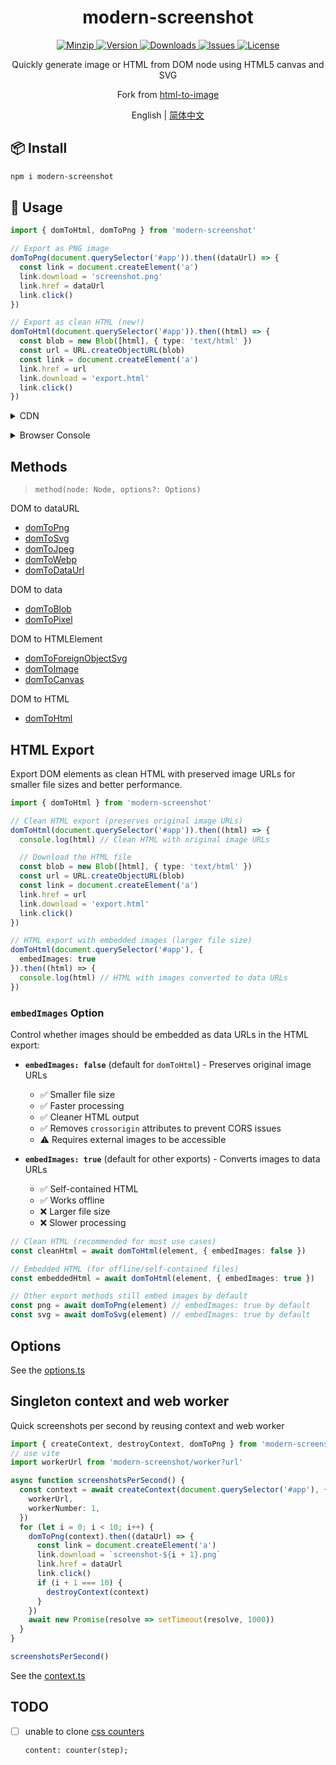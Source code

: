 <h1 align="center">modern-screenshot</h1>

<p align="center">
  <a href="https://unpkg.com/modern-screenshot">
    <img src="https://img.shields.io/bundlephobia/minzip/modern-screenshot" alt="Minzip">
  </a>
  <a href="https://www.npmjs.com/package/modern-screenshot">
    <img src="https://img.shields.io/npm/v/modern-screenshot.svg" alt="Version">
  </a>
  <a href="https://www.npmjs.com/package/modern-screenshot">
    <img src="https://img.shields.io/npm/dm/modern-screenshot" alt="Downloads">
  </a>
  <a href="https://github.com/qq15725/modern-screenshot/issues">
    <img src="https://img.shields.io/github/issues/qq15725/modern-screenshot" alt="Issues">
  </a>
  <a href="https://github.com/qq15725/modern-screenshot/blob/master/LICENSE">
    <img src="https://img.shields.io/npm/l/modern-screenshot.svg" alt="License">
  </a>
</p>

<p align="center">Quickly generate image or HTML from DOM node using HTML5 canvas and SVG</p>

<p align="center">Fork from <a href="https://github.com/bubkoo/html-to-image">html-to-image</a></p>

<p align="center">English | <a href="README.zh-CN.md">简体中文</a></p>

## 📦 Install

```sh
npm i modern-screenshot
```

## 🦄 Usage

```ts
import { domToHtml, domToPng } from 'modern-screenshot'

// Export as PNG image
domToPng(document.querySelector('#app')).then((dataUrl) => {
  const link = document.createElement('a')
  link.download = 'screenshot.png'
  link.href = dataUrl
  link.click()
})

// Export as clean HTML (new!)
domToHtml(document.querySelector('#app')).then((html) => {
  const blob = new Blob([html], { type: 'text/html' })
  const url = URL.createObjectURL(blob)
  const link = document.createElement('a')
  link.href = url
  link.download = 'export.html'
  link.click()
})
```

<details>
<summary>CDN</summary><br>

```html
<script src="https://unpkg.com/modern-screenshot"></script>
<script>
  // Export as PNG
  modernScreenshot.domToPng(document.querySelector('body')).then(dataUrl => {
    const link = document.createElement('a')
    link.download = 'screenshot.png'
    link.href = dataUrl
    link.click()
  })

  // Export as clean HTML
  modernScreenshot.domToHtml(document.querySelector('body')).then(html => {
    const blob = new Blob([html], { type: 'text/html' })
    const url = URL.createObjectURL(blob)
    const link = document.createElement('a')
    link.href = url
    link.download = 'export.html'
    link.click()
  })
</script>
```

<br></details>

<details>
<summary>Browser Console</summary><br>

> ⚠️ Partial embedding will fail due to CORS

```js
const script = document.createElement('script')
script.src = 'https://unpkg.com/modern-screenshot/dist/index.js'
document.getElementsByTagName('head')[0].appendChild(script)

script.onload = () => {
  modernScreenshot
    .domToImage(document.querySelector('body'), {
      debug: true,
      progress: (current, total) => {
        console.log(`${current}/${total}`)
      }
    })
    .then((img) => {
      const width = 600
      const height = img.height * (width / img.width)
      console.log('%c ', [
        `padding: 0 ${width / 2}px;`,
        `line-height: ${height}px;`,
        `background-image: url('${img.src}');`,
        `background-size: 100% 100%;`,
      ].join(''))
    })
}
```

<br></details>

## Methods

> `method(node: Node, options?: Options)`

DOM to dataURL

- [domToPng](src/converts/dom-to-png.ts)
- [domToSvg](src/converts/dom-to-svg.ts)
- [domToJpeg](src/converts/dom-to-jpeg.ts)
- [domToWebp](src/converts/dom-to-webp.ts)
- [domToDataUrl](src/converts/dom-to-data-url.ts)

DOM to data

- [domToBlob](src/converts/dom-to-blob.ts)
- [domToPixel](src/converts/dom-to-pixel.ts)

DOM to HTMLElement

- [domToForeignObjectSvg](src/converts/dom-to-foreign-object-svg.ts)
- [domToImage](src/converts/dom-to-image.ts)
- [domToCanvas](src/converts/dom-to-canvas.ts)

DOM to HTML

- [domToHtml](src/converts/dom-to-html.ts)

## HTML Export

Export DOM elements as clean HTML with preserved image URLs for smaller file sizes and better performance.

```ts
import { domToHtml } from 'modern-screenshot'

// Clean HTML export (preserves original image URLs)
domToHtml(document.querySelector('#app')).then((html) => {
  console.log(html) // Clean HTML with original image URLs

  // Download the HTML file
  const blob = new Blob([html], { type: 'text/html' })
  const url = URL.createObjectURL(blob)
  const link = document.createElement('a')
  link.href = url
  link.download = 'export.html'
  link.click()
})

// HTML export with embedded images (larger file size)
domToHtml(document.querySelector('#app'), {
  embedImages: true
}).then((html) => {
  console.log(html) // HTML with images converted to data URLs
})
```

### `embedImages` Option

Control whether images should be embedded as data URLs in the HTML export:

- **`embedImages: false`** (default for `domToHtml`) - Preserves original image URLs
  - ✅ Smaller file size
  - ✅ Faster processing
  - ✅ Cleaner HTML output
  - ✅ Removes `crossorigin` attributes to prevent CORS issues
  - ⚠️ Requires external images to be accessible

- **`embedImages: true`** (default for other exports) - Converts images to data URLs
  - ✅ Self-contained HTML
  - ✅ Works offline
  - ❌ Larger file size
  - ❌ Slower processing

```ts
// Clean HTML (recommended for most use cases)
const cleanHtml = await domToHtml(element, { embedImages: false })

// Embedded HTML (for offline/self-contained files)
const embeddedHtml = await domToHtml(element, { embedImages: true })

// Other export methods still embed images by default
const png = await domToPng(element) // embedImages: true by default
const svg = await domToSvg(element) // embedImages: true by default
```

## Options

See the [options.ts](src/options.ts)

## Singleton context and web worker

Quick screenshots per second by reusing context and web worker

```ts
import { createContext, destroyContext, domToPng } from 'modern-screenshot'
// use vite
import workerUrl from 'modern-screenshot/worker?url'

async function screenshotsPerSecond() {
  const context = await createContext(document.querySelector('#app'), {
    workerUrl,
    workerNumber: 1,
  })
  for (let i = 0; i < 10; i++) {
    domToPng(context).then((dataUrl) => {
      const link = document.createElement('a')
      link.download = `screenshot-${i + 1}.png`
      link.href = dataUrl
      link.click()
      if (i + 1 === 10) {
        destroyContext(context)
      }
    })
    await new Promise(resolve => setTimeout(resolve, 1000))
  }
}

screenshotsPerSecond()
```

See the [context.ts](src/context.ts)

## TODO

- [ ] unable to clone [css counters](https://developer.mozilla.org/en-US/docs/Web/CSS/CSS_Counter_Styles/Using_CSS_counters)

  `content: counter(step);`
